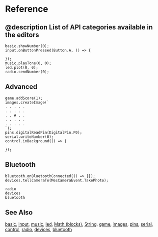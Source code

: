 # Reference

## @description List of API categories available in the editors

```namespaces
basic.showNumber(0);
input.onButtonPressed(Button.A, () => {
    
});
music.playTone(0, 0);
led.plot(0, 0);
radio.sendNumber(0);
```
## Advanced

```namespaces
game.addScore(1);
images.createImage(`
. . . . .
. . . . .
. . # . .
. . . . .
. . . . .
`);
pins.digitalReadPin(DigitalPin.P0);
serial.writeNumber(0);
control.inBackground(() => {
    
});
```

## Bluetooth

```namespaces
bluetooth.onBluetoothConnected(() => {});
devices.tellCameraTo(MesCameraEvent.TakePhoto);
```
  
```package
radio
devices
bluetooth
```

## See Also

[basic](/reference/basic), [input](/reference/input), [music](/reference/music), [led](/reference/led), [Math (blocks)](/blocks/math), [String](/types/string), [game](/reference/game), [images](/reference/images), [pins](/reference/pins), [serial](/reference/serial), [control](/reference/control), [radio](/reference/radio), [devices](/reference/devices), [bluetooth](/reference/bluetooth)
